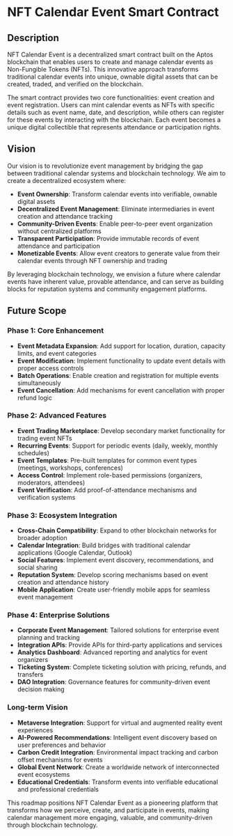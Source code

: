 # NFT Calendar Event Smart Contract

## Description

NFT Calendar Event is a decentralized smart contract built on the Aptos blockchain that enables users to create and manage calendar events as Non-Fungible Tokens (NFTs). This innovative approach transforms traditional calendar events into unique, ownable digital assets that can be created, traded, and verified on the blockchain.

The smart contract provides two core functionalities: event creation and event registration. Users can mint calendar events as NFTs with specific details such as event name, date, and description, while others can register for these events by interacting with the blockchain. Each event becomes a unique digital collectible that represents attendance or participation rights.

## Vision

Our vision is to revolutionize event management by bridging the gap between traditional calendar systems and blockchain technology. We aim to create a decentralized ecosystem where:

- **Event Ownership**: Transform calendar events into verifiable, ownable digital assets
- **Decentralized Event Management**: Eliminate intermediaries in event creation and attendance tracking
- **Community-Driven Events**: Enable peer-to-peer event organization without centralized platforms
- **Transparent Participation**: Provide immutable records of event attendance and participation
- **Monetizable Events**: Allow event creators to generate value from their calendar events through NFT ownership and trading

By leveraging blockchain technology, we envision a future where calendar events have inherent value, provable attendance, and can serve as building blocks for reputation systems and community engagement platforms.

## Future Scope

### Phase 1: Core Enhancement
- **Event Metadata Expansion**: Add support for location, duration, capacity limits, and event categories
- **Event Modification**: Implement functionality to update event details with proper access controls
- **Batch Operations**: Enable creation and registration for multiple events simultaneously
- **Event Cancellation**: Add mechanisms for event cancellation with proper refund logic

### Phase 2: Advanced Features
- **Event Trading Marketplace**: Develop secondary market functionality for trading event NFTs
- **Recurring Events**: Support for periodic events (daily, weekly, monthly schedules)
- **Event Templates**: Pre-built templates for common event types (meetings, workshops, conferences)
- **Access Control**: Implement role-based permissions (organizers, moderators, attendees)
- **Event Verification**: Add proof-of-attendance mechanisms and verification systems

### Phase 3: Ecosystem Integration
- **Cross-Chain Compatibility**: Expand to other blockchain networks for broader adoption
- **Calendar Integration**: Build bridges with traditional calendar applications (Google Calendar, Outlook)
- **Social Features**: Implement event discovery, recommendations, and social sharing
- **Reputation System**: Develop scoring mechanisms based on event creation and attendance history
- **Mobile Application**: Create user-friendly mobile apps for seamless event management

### Phase 4: Enterprise Solutions
- **Corporate Event Management**: Tailored solutions for enterprise event planning and tracking
- **Integration APIs**: Provide APIs for third-party applications and services
- **Analytics Dashboard**: Advanced reporting and analytics for event organizers
- **Ticketing System**: Complete ticketing solution with pricing, refunds, and transfers
- **DAO Integration**: Governance features for community-driven event decision making

### Long-term Vision
- **Metaverse Integration**: Support for virtual and augmented reality event experiences
- **AI-Powered Recommendations**: Intelligent event discovery based on user preferences and behavior
- **Carbon Credit Integration**: Environmental impact tracking and carbon offset mechanisms for events
- **Global Event Network**: Create a worldwide network of interconnected event ecosystems
- **Educational Credentials**: Transform events into verifiable educational and professional credentials

This roadmap positions NFT Calendar Event as a pioneering platform that transforms how we perceive, create, and participate in events, making calendar management more engaging, valuable, and community-driven through blockchain technology.
